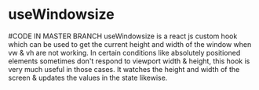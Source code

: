 # useWindowsize
#CODE IN MASTER BRANCH
useWindowsize is a react js custom hook which can be used to get the current height and width of the window when vw & vh are not working. In certain conditions like absolutely positioned elements sometimes don't respond to viewport width & height, this hook is very much useful in those cases. It watches the height and width of the screen & updates the values in the state likewise. 

